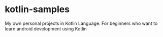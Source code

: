 # kotlin-samples
My own personal projects in Kotlin Language. For beginners who want to learn android development using Kotlin
